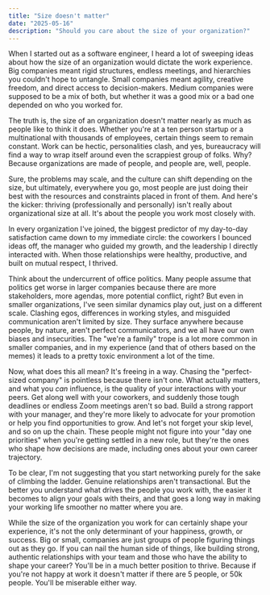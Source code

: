 ```yaml
---
title: "Size doesn't matter"
date: "2025-05-16"
description: "Should you care about the size of your organization?"
---
```


When I started out as a software engineer, I heard a lot of sweeping ideas about how the size of an organization would dictate the work experience. Big companies meant rigid structures, endless meetings, and hierarchies you couldn't hope to untangle. Small companies meant agility, creative freedom, and direct access to decision-makers. Medium companies were supposed to be a mix of both, but whether it was a good mix or a bad one depended on who you worked for.

The truth is, the size of an organization doesn't matter nearly as much as people like to think it does. Whether you're at a ten person startup or a multinational with thousands of employees, certain things seem to remain constant. Work can be hectic, personalities clash, and yes, bureaucracy will find a way to wrap itself around even the scrappiest group of folks. Why? Because organizations are made of people, and people are, well, people.

Sure, the problems may scale, and the culture can shift depending on the size, but ultimately, everywhere you go, most people are just doing their best with the resources and constraints placed in front of them. And here's the kicker: thriving (professionally and personally) isn't really about organizational size at all. It's about the people you work most closely with.

In every organization I've joined, the biggest predictor of my day-to-day satisfaction came down to my immediate circle: the coworkers I bounced ideas off, the manager who guided my growth, and the leadership I directly interacted with. When those relationships were healthy, productive, and built on mutual respect, I thrived.

Think about the undercurrent of office politics. Many people assume that politics get worse in larger companies because there are more stakeholders, more agendas, more potential conflict, right? But even in smaller organizations, I've seen similar dynamics play out, just on a different scale. Clashing egos, differences in working styles, and misguided communication aren't limited by size. They surface anywhere because people, by nature, aren't perfect communicators, and we all have our own biases and insecurities. The "we're a family" trope is a lot more common in smaller companies, and in my experience (and that of others based on the memes) it leads to a pretty toxic environment a lot of the time.

Now, what does this all mean? It's freeing in a way. Chasing the "perfect-sized company" is pointless because there isn't one. What actually matters, and what you _can_ influence, is the quality of your interactions with your peers. Get along well with your coworkers, and suddenly those tough deadlines or endless Zoom meetings aren't so bad. Build a strong rapport with your manager, and they're more likely to advocate for your promotion or help you find opportunities to grow. And let's not forget your skip level, and so on up the chain. These people might not figure into your "day one priorities" when you're getting settled in a new role, but they're the ones who shape how decisions are made, including ones about your own career trajectory.

To be clear, I'm not suggesting that you start networking purely for the sake of climbing the ladder. Genuine relationships aren't transactional. But the better you understand what drives the people you work with, the easier it becomes to align your goals with theirs, and that goes a long way in making your working life smoother no matter where you are.

While the size of the organization you work for can certainly shape your experience, it's not the only determinant of your happiness, growth, or success. Big or small, companies are just groups of people figuring things out as they go. If you can nail the human side of things, like building strong, authentic relationships with your team and those who have the ability to shape your career? You'll be in a much better position to thrive. Because if you're not happy at work it doesn't matter if there are 5 people, or 50k people. You'll be miserable either way.
